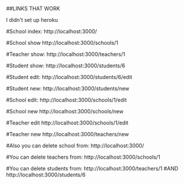 ##LINKS THAT WORK

I didn't set up heroku

#School index:
http://localhost:3000/

#School show
http://localhost:3000/schools/1

#Teacher show:
http://localhost:3000/teachers/1

#Student show:
http://localhost:3000/students/6

#Student edit:
http://localhost:3000/students/6/edit

#Student new:
http://localhost:3000/students/new

#School edit:
http://localhost:3000/schools/1/edit

#School new
http://localhost:3000/schools/new

#Teacher edit
http://localhost:3000/schools/1/edit

#Teacher new
http://localhost:3000/teachers/new

#Also you can delete school from:
http://localhost:3000/

#You can delete teachers from:
http://localhost:3000/schools/1

#You can delete students from:
http://localhost:3000/teachers/1
#AND
http://localhost:3000/students/6
